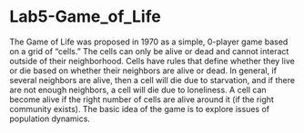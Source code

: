 # Lab5-Game_of_Life
The Game of Life was proposed in 1970 as a simple, 0-player game based on a grid of “cells.” The cells can only be alive or dead and cannot interact outside of their neighborhood. Cells have rules that define whether they live or die based on whether their neighbors are alive or dead. In general, if several neighbors are alive, then a cell will die due to starvation, and if there are not enough neighbors, a cell will die due to loneliness. A cell can become alive if the right number of cells are alive around it (if the right community exists). The basic idea of the game is to explore issues of population dynamics. 
